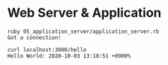 # Web Server & Application

```
ruby 05_application_server/application_server.rb
Got a connection!
````

```
curl localhost:3000/hello
Hello World: 2020-10-03 13:18:51 +0900%
```
